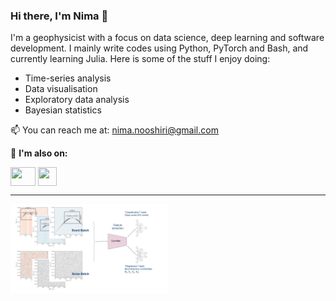 ### Hi there, I'm Nima 👋

I'm a geophysicist with a focus on data science, deep learning and software development. I mainly write codes using Python, PyTorch and Bash, and currently learning Julia. Here is some of the stuff I enjoy doing:
- Time-series analysis
- Data visualisation
- Exploratory data analysis
- Bayesian statistics

📫 You can reach me at: nima.nooshiri@gmail.com

🔗 **I'm also on:**
<p align="left">
  <a href="https://twitter.com/nimanzik" target="_blank"><img align="center" src="https://raw.githubusercontent.com/rahuldkjain/github-profile-readme-generator/master/src/images/icons/Social/twitter.svg" height="30" width="40" /></a>
  <a href="https://www.linkedin.com/in/nima-nooshiri/" target="_blank"><img align="center" src="https://raw.githubusercontent.com/rahuldkjain/github-profile-readme-generator/master/src/images/icons/Social/linked-in-alt.svg" height="30" width="30" /></a>
</p>

---

<p>
  <a href="https://github.com/nimanzik/Eadet-ConvNet.git" target="_blank"><img src="./model_2.png" width="50%" align="center"/></a>
</p>

<!--
**nimanzik/nimanzik** is a ✨ _special_ ✨ repository because its `README.md` (this file) appears on your GitHub profile.

Here are some ideas to get you started:

- 🔭 I’m currently working on ...
- 🌱 I’m currently learning ...
- 👯 I’m looking to collaborate on ...
- 🤔 I’m looking for help with ...
- 💬 Ask me about ...
- 📫 How to reach me: ...
- 😄 Pronouns: ...
- ⚡ Fun fact: ...
-->
